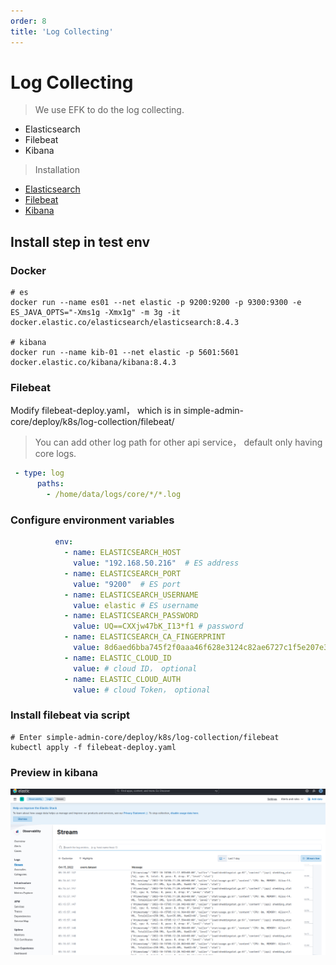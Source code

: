 ```yaml
---
order: 8
title: 'Log Collecting'
---
```

# Log Collecting

> We use EFK to do the log collecting.

- Elasticsearch
- Filebeat
- Kibana

> Installation

- [Elasticsearch](https://www.elastic.co/guide/en/elasticsearch/reference/current/docker.html)
- [Filebeat](https://www.elastic.co/guide/en/beats/filebeat/current/filebeat-installation-configuration.html)
- [Kibana](https://www.elastic.co/guide/en/kibana/current/docker.html)

## Install step in test env

### Docker

```shell
# es
docker run --name es01 --net elastic -p 9200:9200 -p 9300:9300 -e ES_JAVA_OPTS="-Xms1g -Xmx1g" -m 3g -it docker.elastic.co/elasticsearch/elasticsearch:8.4.3

# kibana
docker run --name kib-01 --net elastic -p 5601:5601 docker.elastic.co/kibana/kibana:8.4.3
```

### Filebeat

Modify filebeat-deploy.yaml， which is in simple-admin-core/deploy/k8s/log-collection/filebeat/
> You can add other log path for other api service， default only having core logs.

```yaml
 - type: log
      paths:
        - /home/data/logs/core/*/*.log
```

### Configure environment variables

```yaml
          env:
            - name: ELASTICSEARCH_HOST   
              value: "192.168.50.216"  # ES address
            - name: ELASTICSEARCH_PORT
              value: "9200"  # ES port
            - name: ELASTICSEARCH_USERNAME
              value: elastic # ES username
            - name: ELASTICSEARCH_PASSWORD
              value: UQ==CXXjw47bK_I13*f1 # password
            - name: ELASTICSEARCH_CA_FINGERPRINT
              value: 8d6aed6bba745f2f0aaa46f628e3124c82ae6727c1f5e207e3d821ffeefb5e5e # trust CA's fingerprint
            - name: ELASTIC_CLOUD_ID 
              value: # cloud ID， optional
            - name: ELASTIC_CLOUD_AUTH 
              value: # cloud Token， optional
```

### Install filebeat via script

```shell
# Enter simple-admin-core/deploy/k8s/log-collection/filebeat
kubectl apply -f filebeat-deploy.yaml
```

### Preview in kibana

![Pic](/assets/kibana.png)
